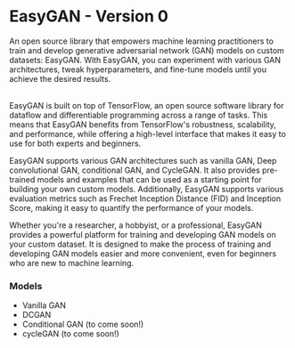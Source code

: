 <h1>EasyGAN - Version 0 </h1>
An open source library that empowers machine learning practitioners to train and develop generative adversarial network (GAN) models on custom datasets: EasyGAN. With EasyGAN, you can experiment with various GAN architectures, tweak hyperparameters, and fine-tune models until you achieve the desired results.<br><br>

EasyGAN is built on top of TensorFlow, an open source software library for dataflow and differentiable programming across a range of tasks. This means that EasyGAN benefits from TensorFlow's robustness, scalability, and performance, while offering a high-level interface that makes it easy to use for both experts and beginners.

EasyGAN supports various GAN architectures such as vanilla GAN, Deep convolutional GAN, conditional GAN, and CycleGAN. It also provides pre-trained models and examples that can be used as a starting point for building your own custom models. Additionally, EasyGAN supports various evaluation metrics such as Frechet Inception Distance (FID) and Inception Score, making it easy to quantify the performance of your models.

Whether you're a researcher, a hobbyist, or a professional, EasyGAN provides a powerful platform for training and developing GAN models on your custom dataset. It is designed to make the process of training and developing GAN models easier and more convenient, even for beginners who are new to machine learning.

<h3>Models</h3>
<ul>
  <li>Vanilla GAN</li>
  <li>DCGAN</li>
  <li>Conditional GAN (to come soon!)</li>
  <li>cycleGAN (to come soon!)</li>
</ul>
